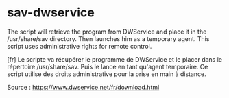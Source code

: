 # sav-dwservice
The script will retrieve the program from DWService and place it in the /usr/share/sav directory. Then launches him as a temporary agent. This script uses administrative rights for remote control.

[fr] Le scripte va récupérer le programme de DWService et le placer dans le répertoire /usr/share/sav.  Puis le lance en tant qu'agent temporaire. Ce script utilise des droits administrative pour la prise en main à distance.

Source : https://www.dwservice.net/fr/download.html
